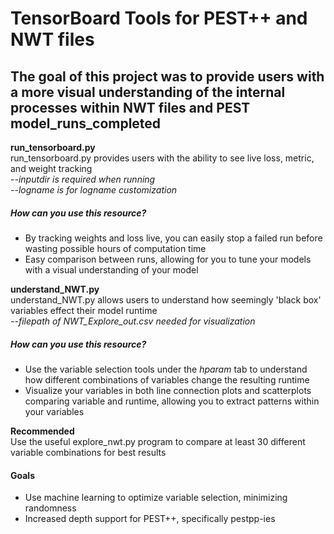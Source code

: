# TensorBoard Tools for PEST++ and NWT files
The goal of this project was to provide users with a more visual understanding of the internal processes within NWT files and PEST model_runs_completed  
---
**run_tensorboard.py**  
run_tensorboard.py provides users with the ability to see live loss, metric, and weight tracking  
*--inputdir is required when running*  
*--logname is for logname customization*  

##### How can you use this resource?  
- By tracking weights and loss live, you can easily stop a failed run before wasting possible hours of computation time
- Easy comparison between runs, allowing for you to tune your models with a visual understanding of your model

**understand_NWT.py**  
understand_NWT.py allows users to understand how seemingly 'black box' variables effect their model runtime  
*--filepath of NWT_Explore_out.csv needed for visualization*  

##### How can you use this resource?   
- Use the variable selection tools under the *hparam* tab to understand how different combinations of variables change the resulting runtime
- Visualize your variables in both line connection plots and scatterplots comparing variable and runtime, allowing you to extract patterns within your variables

**Recommended**  
Use the useful explore_nwt.py program to compare at least 30 different variable combinations for best results  

#### Goals
- Use machine learning to optimize variable selection, minimizing randomness  
- Increased depth support for PEST++, specifically pestpp-ies
